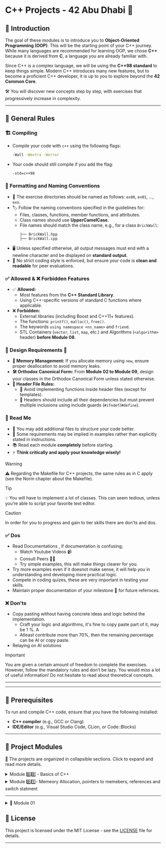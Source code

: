 # C++ Projects - 42 Abu Dhabi 🚀

## 📌 Introduction
The goal of these modules is to introduce you to **Object-Oriented Programming (OOP)**. This will be the starting point of your C++ journey. While many languages are recommended for learning OOP, we chose **C++** because it is derived from **C**, a language you are already familiar with.

Since C++ is a complex language, we will be using the **C++98 standard** to keep things simple. Modern C++ introduces many new features, but to become a proficient C++ developer, it is up to you to explore beyond the **42 Common Core**.

🛠️ You will discover new concepts step by step, with exercises that progressively increase in complexity.

---

## 📜 General Rules

### 🏗️ Compiling
- Compile your code with `c++` using the following flags:
  ```sh
  -Wall -Wextra -Werror
  ```
- Your code should still compile if you add the flag:
  ```sh
  -std=c++98
  ```

### 📁 Formatting and Naming Conventions
- 📂 The exercise directories should be named as follows: `ex00`, `ex01`, ..., `exn`.
- 🏷️ Follow the naming conventions specified in the guidelines for:
  - Files, classes, functions, member functions, and attributes.
  - Class names should use **UpperCamelCase**.
  - File names should match the class name, e.g., for a class `BrickWall`:
    ```
    ├── BrickWall.hpp
    ├── BrickWall.cpp
    ```
- 🖥️ Unless specified otherwise, all output messages must end with a newline character and be displayed on **standard output**.
- 📏 No strict coding style is enforced, but ensure your code is **clean and readable** for peer evaluations.

### ✅ Allowed & ❌ Forbidden Features
- ✅ **Allowed:**
  - Most features from the **C++ Standard Library**.
  - Using C++-specific versions of standard C functions where applicable.
- ❌ **Forbidden:**
  - External libraries (including Boost and C++11+ features).
  - The functions: `printf()`, `malloc()`, `free()`.
  - The keywords `using namespace <ns_name>` and `friend`.
  - STL Containers (`vector`, `list`, `map`, etc.) and Algorithms (`<algorithm>` header) **before Module 08**.

### 🎨 Design Requirements 📔
- **🛑 Memory Management:** If you allocate memory using `new`, ensure proper deallocation to avoid memory leaks.
- **🛠️ Orthodox Canonical Form:** From **Module 02 to Module 09**, design your classes in the Orthodox Canonical Form unless stated otherwise.
- **📄 Header File Rules:**
  - 🚫 Avoid implementing functions inside header files (except for templates).
  - 🛑 Headers should include all their dependencies but must prevent multiple inclusions using include guards (`#ifndef`/`#define`).

### 📖 Read Me
- 📂 You may add additional files to structure your code better.
- 🧐 Some requirements may be implied in examples rather than explicitly stated in instructions.
- 📚 Read each module **completely** before starting.
- ⚡ **Think critically and apply your knowledge wisely!**

> [!WARNING]
> ⚠️  Regarding the Makefile for C++ projects, the same rules as in C apply (see the Norm chapter about the Makefile).

> [!TIP]
> 💡  You will have to implement a lot of classes. This can seem tedious, unless you’re able to script your favorite text editor.


> [!CAUTION]
> In order for you to progress and gain to tier skills there are don'ts and dos.
> ### ✅ Dos
> - Read Documentations , if documentation is confusing;
>   - Watch Youtube Videos 📹
>   - Consult Peers 👨‍🎓
>   - Try simple examples, this will make things clearer for you. 
> - Try more examples even if it doesnot make sense, it will help you in understanding and developing more practical logic.
> - Compete in coding quizes, these are very important in testing your skills.
> - Maintain proper documentation of your milestone 🚀 for future refernces.
> ### ❌ Don'ts
> - Copy pasting without having concrete ideas and logic behind the implementation.
>    - Craft your logic and algorithms, it's fine to copy paste part of it, may be 1 %. A
>    - Atleast contribute more than 70%, then the remaining percentage can be AI or copy paste.
> - Relaying on AI solutions

> [!IMPORTANT]
>  You are given a certain amount of freedom to complete the exercises.
 However, follow the mandatory rules and don’t be lazy. You would
 miss a lot of useful information! Do not hesitate to read about
 theoretical concepts.
---
---

## 🔧 Prerequisites

To run and compile C++ code, ensure that you have the following installed:
- **C++ compiler** (e.g., GCC or Clang)
- **IDE/Editor** (e.g., Visual Studio Code, CLion, or Code::Blocks)

---

## 📂 Project Modules

📌 The projects are organized in collapsible sections. Click to expand and read more details.

<details>
  <summary>
     Module 0️⃣0️⃣ - Basics of C++
  </summary>
  
  **📚 Topics Covered:**
  - Namespaces
  - Classes
  - Memeber Functions
  - Stdio streams
  - Initilization List
  - Static , const and some basic stuff
---
# C++ Basics: Understanding Key Concepts
### 1. **Namespaces in C++**
- **Namespaces** are used to organize code into logical groups to prevent name conflicts, especially in larger programs or libraries.
- By default, C++ code is written in the `global` namespace, but it’s better to use namespaces for larger applications.

#### Syntax:
```cpp
namespace myNamespace {
    int myVariable = 10;
    void myFunction() {
        std::cout << "Hello from myNamespace!" << std::endl;
    }
}
```

- You can access variables or functions inside a namespace by qualifying them with the namespace name:
```cpp
myNamespace::myFunction();
```
- Alternatively, you can use the `using` keyword to avoid qualification:
```cpp
using namespace myNamespace;
myFunction();  // No need for 'myNamespace::'
```

For more details:
- [Namespaces in C++](https://www.geeksforgeeks.org/namespaces-in-cpp/)

---

### 2. **Classes and Objects in C++**
- **Classes** in C++ are user-defined data types that contain data members and member functions. They are the building blocks of object-oriented programming.
- **Objects** are instances of a class.

> When a class is defined, no memory is allocated but when it is instantiated (i.e. an object is created and the memory is allocated)

#### Syntax to define a class:
```cpp
class MyClass {
public:
    int myVariable;
    void myFunction() {
        std::cout << "Hello, World!" << std::endl;
    }
};
```

To create an object of the class:
```cpp
MyClass obj;
obj.myVariable = 5;
obj.myFunction();
```

For more details:
- [Classes & Objects in C++](https://www.geeksforgeeks.org/c-classes-and-objects/)

---

### 3. **Member Functions in C++**
- **Member functions** are functions defined inside a class and are used to manipulate the class’s data members.

#### Example:
 
  #### Example inside
  ```
  class Box {
    public:
      double length; // Length of a box
    // Member function to calculate volume
      double getVolume() {
        return length * breadth * height;
    }
  };
  ```
  #### Example outside
  ```
    class Box {
    public:
      double length; // Length of a box
        
      double getVolume(); // Declaration of member function
  };
  ```
  ```
  double Box::getVolume() {
  return length * breadth * height;
  }
  ```
 > Member function can be defined either inside or outside of the class definition.
  
  - When defined inside class, they are implicitly inline meaning that the ``compiler`` attempts to expand them at the point of call to reduce function call overhead.
For more details:
- [Member Functions in C++](https://www.learncpp.com/cpp-tutorial/member-functions/)

---

### 4. **Stdio Streams in C++**
- **Standard Input and Output** in C++ is handled through streams. The standard streams are:
  - `std::cin` for input
  - `std::cout` for output
  - `std::cerr` for error output
  - `std::clog` for logging output

#### Example:
```cpp
#include <iostream>

int main() {
    int num;
    std::cout << "Enter a number: ";
    std::cin >> num;
    std::cout << "You entered: " << num << std::endl;
    return 0;
}
```

For more details:
- [Standard Streams in C++](https://www.geeksforgeeks.org/standard-streams-cpp/)

---

### 5. **Initialization Lists in C++**
- **Initialization lists** are used in constructors to initialize data members directly before the constructor body executes.

#### Syntax:
```cpp
class Box {
public:
    double length, breadth, height;

    // Constructor with initialization list
    Box(double l, double b, double h) : length(l), breadth(b), height(h) {}
};
```

- Initialization lists are more efficient because they directly initialize members rather than assigning values in the constructor body.

For more details:
- [Constructor Initialization Lists in C++](https://www.geeksforgeeks.org/initialization-list-in-c/)

---

### 6. **Static Members in C++**
- **Static members** are shared by all objects of a class. They belong to the class rather than individual instances.
- Static members are useful for properties or functions that are common to all instances of a class.

#### Example:
```cpp
class MyClass {
public:
    static int count;  // Static member

    MyClass() {
        count++;  // Increment count every time an object is created
    }
};

// Initialization of static member
int MyClass::count = 0;
```

For more details:
- [Static Members in C++](https://www.geeksforgeeks.org/static-members-in-cpp/)

---

### 7. **Const Members in C++**
- **Const members** in C++ are used to make variables or functions read-only. Once a variable is declared `const`, its value cannot be changed after initialization.
- You can also declare `const` member functions, which ensure that they do not modify any member variables of the class.

#### Example:
```cpp
class Box {
public:
    const double length;  // Constant member variable

    // Constructor with initialization list
    Box(double l) : length(l) {}
};
```

#### Const Member Function:
```cpp
class Box {
public:
    double length;

    // Const member function that does not modify class members
    double getLength() const {
        return length;
    }
};
```

For more details:
- [Const in C++](https://www.geeksforgeeks.org/const-keyword-in-cpp/)

---

### 8. **Other Basic Concepts**
- **Pointer Basics**: Pointers are used to store the memory address of variables.
  - Example:
  ```cpp
  int x = 10;
  int *ptr = &x;  // ptr stores the address of x
  ```

- **References**: References are used as an alias for existing variables, making it easier to modify the variable directly.
  - Example:
  ```cpp
  int x = 10;
  int &ref = x;  // ref is a reference to x
  ```

For more details:
- [Pointers in C++](https://www.geeksforgeeks.org/pointers-in-c/)
- [References in C++](https://www.geeksforgeeks.org/references-in-c/)

---

  ### Access Modifiers C++
  - One of the main features of object-oriented programming languages such as C++ is data hiding.
  - Data hiding refers to restricting access to data members of a class. This is to prevent other functions and classes from tampering with the class data.
      - There are three ```Access Modifiers```:
          - Public
              - ```Public``` Keyword is used to create public members (data and functions), the public members are accessible from any part of the program.
            
          - Private
              - ```Private``` Keyword is used to create private members (data and functions), the private members are accessible only within the class.
          - Protected
              - ```Protected``` The protected members can be accessed within the class and from the derived class.
  - Source 👉 [Access Modifiers](https://www.programiz.com/cpp-programming/access-modifiers)
---

## 📝 Summary

| No. | Topic                    | Link                                      |
|-----|--------------------------|-------------------------------------------|
| 1️⃣  | Namespaces in C++         | [Namespaces](https://www.geeksforgeeks.org/namespaces-in-cpp/) |
| 2️⃣  | Classes and Objects       | [Classes & Objects](https://www.geeksforgeeks.org/c-classes-and-objects/) |
| 3️⃣  | Member Functions          | [Member Functions](https://www.learncpp.com/cpp-tutorial/member-functions/) |
| 4️⃣  | Stdio Streams in C++      | [Standard Streams](https://www.geeksforgeeks.org/standard-streams-cpp/) |
| 5️⃣  | Initialization Lists      | [Initialization Lists](https://www.geeksforgeeks.org/initialization-list-in-c/) |
| 6️⃣  | Static Members            | [Static Members](https://www.geeksforgeeks.org/static-members-in-cpp/) |
| 7️⃣  | Const Members             | [Const in C++](https://www.geeksforgeeks.org/const-keyword-in-cpp/) |
| 8️⃣  | Pointers and References   | [Pointers](https://www.geeksforgeeks.org/pointers-in-c/) |





  **📝 Exercises:**
  - Exercise 00: Megaphone
![Screenshot_12-3-2025_64915_cdn intra 42 fr](https://github.com/user-attachments/assets/1db8e78a-2e86-478d-bad7-8d0122d85f45)
### Logic Flowchart
![CPP Documentatio](https://github.com/user-attachments/assets/e7324249-4f8a-4393-add2-3b5c8a491c77)

---

## 🧑‍💻 Usage
- [x] **Step 1:** Git clone
``` https://github.com/pamone74/CPP-Projects```
- [x] **Step 2:** Run
```cd ex00```
- [x] **Step 3:** Run
```Makefile```
- [x] **Step 4:** Run
```./megaphone```
  
</details>

<details>
  <summary>Module 0️⃣1️⃣- Memeory Allocation, pointers to memebers, references and switch statment</summary>
  
  **📚 Topics Covered:**
  - Memory Allocation
  - Pointers to Member
  - References & Switch Statements
---

### Heap Memory in C++

Heap allocation is used for **dynamic memory** that needs to be manually managed by the programmer. This memory is allocated during the program's runtime and must be freed manually.

### Key Points:
- The **heap** is more **flexible** than the stack, as it allows you to allocate memory dynamically at runtime.
- However, if the memory is not freed properly, it can cause **memory leaks**.
- Memory in the heap persists until it is explicitly freed using `delete`.

### Syntax:

- **Allocate memory on the heap** using `new`.
- **Free memory** using `delete`.

### Syntax Example:
```cpp
// Allocating memory on the heap
Obj* obj = new Obj;  // Allocates memory for Obj on the heap

// Freeing memory
delete obj;  // Frees the memory allocated for Obj
``` 
Sources:
- [Stack vs Heap Memory Allocation](https://www.geeksforgeeks.org/stack-vs-heap-memory-allocation/)
- [new and delete Operators in C++ For Dynamic Memory](https://www.geeksforgeeks.org/new-and-delete-operators-in-cpp-for-dynamic-memory/)
    
---
### Example

In the given example, when `main()` executes, memory is allocated for the global variable `name`, which stores the return value of the `ReturnString()` function. This function takes a string as a parameter, and in this case, it receives the return value of the `Name()` function, which returns the string `"Pamone"`.  


![image](https://github.com/user-attachments/assets/4d185c6a-886f-42c3-baae-82ed77496268)


### **Step-by-Step Execution of the Program**

#### **Step 1: Memory Allocation for Global Variable**  
- The global variable `name` is declared but uninitialized at the start.  

#### **Step 2: `main()` Function Execution Begins**  
- The program enters the `main()` function.

#### **Step 3: Calling `ReturnString(Name())`**  
- `ReturnString(Name())` is evaluated.  
- To do this, the program must first execute `Name()`.

#### **Step 4: Execution of `Name()`**  
- The function `Name()` is called.  
- It simply returns the string `"Pamone"`.  
- Execution of `Name()` ends, and control goes back to `ReturnString()`.

#### **Step 5: Execution of `ReturnString()`**  
- `ReturnString()` receives `"Pamone"` as an argument.  
- It returns the same string `"Pamone"`.  
- Execution of `ReturnString()` ends.

#### **Step 6: Assigning the Returned Value to `name`**  
- The global variable `name` is now assigned `"Pamone"`.

#### **Step 7: Printing the Value**  
- `std::cout << name << std::endl;` prints `"Pamone"` to the console.

#### **Step 8: Program Ends**  
- `return 0;` is executed, and the program terminates successfully.

---

### **Final Output:**  
```
Pamone
```

---
## Pointers to Member Functions, References, and Switch Statements

## Table of Contents
- [Pointers to Member Functions](#pointers-to-member-functions)
  - [Definition](#definition)
  - [Syntax](#syntax)
  - [Example Usage](#example-usage)
- [References in C++](#references-in-c)
  - [Definition](#definition-1)
  - [Examples](#examples)
- [Switch Statements in C++](#switch-statements-in-c)
  - [Definition](#definition-2)
  - [Syntax](#syntax-1)
  - [Example Usage](#example-usage-1)
- [Sources](#sources)

---

## **Pointers to Member Functions**

### **Definition**
A **pointer to a member function** allows calling a class method dynamically at runtime, without knowing which function will be executed beforehand.

### **Syntax**
```cpp
typedef void (ClassName::*PointerType)();
```
- `ClassName::*PointerType` → Pointer to a member function of `ClassName`.
- `void (...)` → The function returns `void` and takes no parameters.

### **Example Usage**
```cpp
#include <iostream>

class Harl {
public:
    void debug() { std::cout << "Debugging...\n"; }
    void info() { std::cout << "Information...\n"; }
};

typedef void (Harl::*HarlMemFn)();

int main() {
    Harl h;
    HarlMemFn func = &Harl::info; // Pointer to member function
    (h.*func)(); // Call the function dynamically
    return 0;
}
```
**Output:**
```
Information...
```

---

## **References in C++**

### **Definition**
A reference is an alias for an existing variable. It provides an alternative name for a variable without creating a copy.

### **Examples**
#### **Basic Reference Usage**
```cpp
#include <iostream>

int main() {
    int x = 10;
    int &ref = x; // ref is a reference to x
    ref = 20;     // Modifies x
    std::cout << "x: " << x << std::endl; // Output: x: 20
    return 0;
}
```

#### **Reference as Function Parameter**
```cpp
#include <iostream>

void modify(int &ref) {
    ref += 10;
}

int main() {
    int num = 5;
    modify(num);
    std::cout << "Modified num: " << num << std::endl; // Output: Modified num: 15
    return 0;
}
```

---

## **Switch Statements in C++**

### **Definition**
A `switch` statement is used for multi-way branching based on an integer or character expression.

### **Syntax**
```cpp
switch(expression) {
    case value1:
        // Code to execute if expression == value1
        break;
    case value2:
        // Code to execute if expression == value2
        break;
    default:
        // Code to execute if no case matches
}
```

### **Example Usage**
```cpp
#include <iostream>

int main() {
    int choice = 2;
    switch (choice) {
        case 1:
            std::cout << "You chose option 1." << std::endl;
            break;
        case 2:
            std::cout << "You chose option 2." << std::endl;
            break;
        default:
            std::cout << "Invalid choice." << std::endl;
    }
    return 0;
}
```

**Output:**
```
You chose option 2.
```

---

## **Sources**
1. **C++ Reference** - [cppreference.com](https://en.cppreference.com/)
2. **GeeksforGeeks - C++ Pointers to Member Functions** - [geeksforgeeks.org](https://www.geeksforgeeks.org/)
3. **cplusplus.com - C++ References** - [cplusplus.com](https://www.cplusplus.com/doc/tutorial/references/)
4. **C++ Switch Statements** - [cplusplus.com](https://www.cplusplus.com/doc/tutorial/control/)

---
### **📌 Notes:**
- Pointers to member functions are useful in event handling and dynamic method invocation.
- References avoid unnecessary copying of data, improving performance.
- `switch` statements are best used when dealing with multiple discrete values.

## 📝 Summary

| No. | Topic                    | Link                                      |
|-----|--------------------------|-------------------------------------------|
| 1️⃣  | Pointers and References  | [Pointers](https://www.geeksforgeeks.org/pointers-in-c/) |
| 2️⃣  | Pointers to Member Functions|[Pointers to Member Function](https://www.geeksforgeeks.org/) |
| 3️⃣  | C++ References           | [Refernces](https://www.cplusplus.com/doc/tutorial/references/) |
| 4️⃣  | C++ Switch Statements | [Switch Statement](https://www.cplusplus.com/doc/tutorial/control/) |


</details>

---


<details>

  <summary>📌 Module 01</summary>
  

  
</details>


## 📄 License

This project is licensed under the MIT License - see the [LICENSE](LICENSE) file for details.

---

